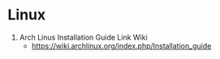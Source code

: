 # Linux

1. Arch Linus Installation Guide Link Wiki
    * https://wiki.archlinux.org/index.php/Installation_guide
